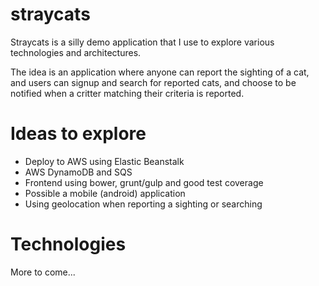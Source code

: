 # straycats
Straycats is a silly demo application that I use to explore various technologies and architectures.

The idea is an application where anyone can report the sighting of a cat, and users can signup and search for reported cats, and choose to be notified when a critter matching their criteria is reported.

# Ideas to explore
* Deploy to AWS using Elastic Beanstalk
* AWS DynamoDB and SQS
* Frontend using bower, grunt/gulp and good test coverage
* Possible a mobile (android) application
* Using geolocation when reporting a sighting or searching

# Technologies
More to come...
